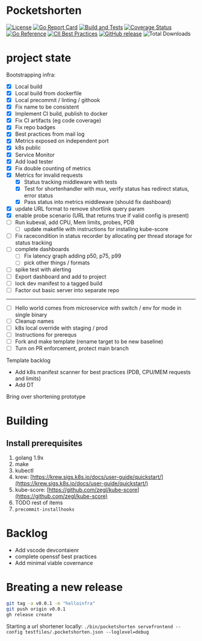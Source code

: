 # Pocketshorten

[![License](https://img.shields.io/github/license/clarkezone/pocketshorten.svg)](https://github.com/clarkezone/pocketshorten/blob/main/LICENSE)
[![Go Report Card](https://goreportcard.com/badge/github.com/clarkezone/pocketshorten)](https://goreportcard.com/report/github.com/clarkezone/pocketshorten)
[![Build and Tests](https://github.com/clarkezone/pocketshorten/workflows/run%20tests/badge.svg)](https://github.com/clarkezone/pocketshorten/actions?query=workflow%3A%22run+tests%22) [![Coverage Status](https://coveralls.io/repos/github/clarkezone/pocketshorten/badge.svg?branch=main)](https://coveralls.io/github/clarkezone/pocketshorten?branch=main)
[![Go Reference](https://pkg.go.dev/badge/github.com/clarkezone/pocketshorten.svg)](https://pkg.go.dev/github.com/clarkezone/pocketshorten)
[![CII Best Practices](https://bestpractices.coreinfrastructure.org/projects/6231/badge)](https://bestpractices.coreinfrastructure.org/projects/6231)
[![GitHub release](https://img.shields.io/github/release/clarkezone/pocketshorten.svg?style=flat-square)](https://github.com/clarkezone/pocketshorten/releases)
![Total Downloads](https://img.shields.io/github/downloads/clarkezone/pocketshorten/total?logo=github&logoColor=white)

# project state

Bootstrapping infra:

- [x] Local build
- [x] Local build from dockerfile
- [x] Local precommit / linting / githook
- [x] Fix name to be consistent
- [x] Implement CI build, publish to docker
- [x] Fix CI artifacts (eg code coverage)
- [x] Fix repo badges
- [x] Best practices from mail log
- [x] Metrics exposed on independent port
- [x] k8s public
- [x] Service Monitor
- [x] Add load tester
- [x] Fix double counting of metrics
- [x] Metrics for invalid requests
  - [x] Status tracking middleware with tests
  - [x] Test for shortenhandler with mux, verify status has redirect status, error status
  - [x] Pass status into metrics middleware (should fix dashboard)
- [x] update URL format to remove shortlink query param
- [x] enable probe scenario (URL that returns true if valid config is present)
- [ ] Run kubeval, add CPU, Mem limits, probes, PDB
  - [ ] update makefile with instructions for installing kube-score
- [ ] Fix racecondition in status recorder by allocating per thread storage for status tracking
- [ ] complete dashboards
  - [ ] Fix latency graph adding p50, p75, p99
  - [ ] pick other things / formats
- [ ] spike test with alerting
- [ ] Export dashboard and add to project
- [ ] lock dev manifest to a tagged build
- [ ] Factor out basic server into separate repo

---

- [ ] Hello world comes from microservice with switch / env for mode in single binary
- [ ] Cleanup names
- [ ] k8s local override with staging / prod
- [ ] Instructions for prerequs
- [ ] Fork and make template (rename target to be new baseline)
- [ ] Turn on PR enforcement, protect main branch

Template backlog

- Add k8s manifest scanner for best practices (PDB, CPU/MEM requests and limits)
- Add DT

Bring over shortening prototype

# Building

## Install prerequisites

1. golang 1.9x
2. make
3. kubectl
4. krew: [https://krew.sigs.k8s.io/docs/user-guide/quickstart/](https://krew.sigs.k8s.io/docs/user-guide/quickstart/)
5. kube-score: [https://github.com/zegl/kube-score](https://github.com/zegl/kube-score)
6. TODO rest of items
7. `precommit-installhooks`

# Backlog

- Add vscode devcontaienr
- complete openssf best practices
- Add minimal viable covernance

# Breating a new release

```bash
git tag -a v0.0.1 -m "helloinfra"
git push origin v0.0.1
gh release create
```

Starting a url shortener locally:
`./bin/pocketshorten servefrontend --config testfiles/.pocketshorten.json --loglevel=debug`
